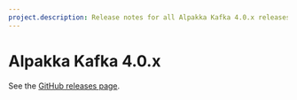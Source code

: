 ```yaml
---
project.description: Release notes for all Alpakka Kafka 4.0.x releases.
---
```

# Alpakka Kafka 4.0.x

See the [GitHub releases page](https://github.com/akka/alpakka-kafka/releases).
